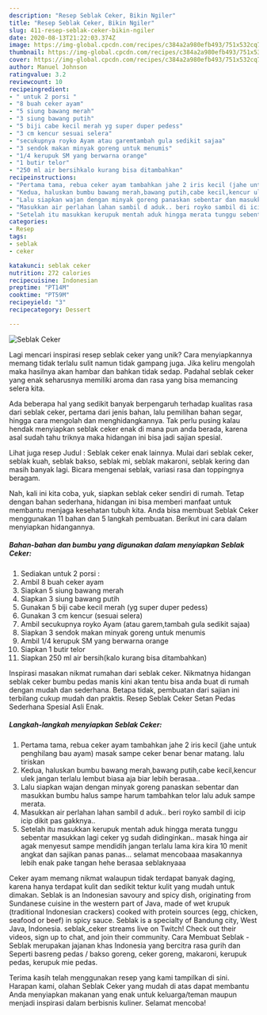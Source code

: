 ```yaml
---
description: "Resep Seblak Ceker, Bikin Ngiler"
title: "Resep Seblak Ceker, Bikin Ngiler"
slug: 411-resep-seblak-ceker-bikin-ngiler
date: 2020-08-13T21:22:03.374Z
image: https://img-global.cpcdn.com/recipes/c384a2a980efb493/751x532cq70/seblak-ceker-foto-resep-utama.jpg
thumbnail: https://img-global.cpcdn.com/recipes/c384a2a980efb493/751x532cq70/seblak-ceker-foto-resep-utama.jpg
cover: https://img-global.cpcdn.com/recipes/c384a2a980efb493/751x532cq70/seblak-ceker-foto-resep-utama.jpg
author: Manuel Johnson
ratingvalue: 3.2
reviewcount: 10
recipeingredient:
- " untuk 2 porsi "
- "8 buah ceker ayam"
- "5 siung bawang merah"
- "3 siung bawang putih"
- "5 biji cabe kecil merah yg super duper pedess"
- "3 cm kencur sesuai selera"
- "secukupnya royko Ayam atau garemtambah gula sedikit sajaa"
- "3 sendok makan minyak goreng untuk menumis"
- "1/4 kerupuk SM yang berwarna orange"
- "1 butir telor"
- "250 ml air bersihkalo kurang bisa ditambahkan"
recipeinstructions:
- "Pertama tama, rebua ceker ayam tambahkan jahe 2 iris kecil (jahe untuk penghilang bau ayam) masak sampe ceker benar benar matang. lalu tiriskan"
- "Kedua, haluskan bumbu bawang merah,bawang putih,cabe kecil,kencur ulek jangan terlalu lembut biasa aja biar lebih berasaa.."
- "Lalu siapkan wajan dengan minyak goreng panaskan sebentar dan masukkan bumbu halus sampe harum tambahkan telor lalu aduk sampe merata."
- "Masukkan air perlahan lahan sambil d aduk.. beri royko sambil di icip icip dikit pas gakknya.."
- "Setelah itu masukkan kerupuk mentah aduk hingga merata tunggu sebentar masukkan lagi ceker yg sudah didinginkan.. masak hinga air agak menyesut sampe mendidih jangan terlalu lama kira kira 10 menit angkat dan sajikan panas panas... selamat mencobaaa masakannya lebih enak pake tangan hehe berasaa seblaknyaaa"
categories:
- Resep
tags:
- seblak
- ceker

katakunci: seblak ceker 
nutrition: 272 calories
recipecuisine: Indonesian
preptime: "PT14M"
cooktime: "PT59M"
recipeyield: "3"
recipecategory: Dessert

---
```



![Seblak Ceker](https://img-global.cpcdn.com/recipes/c384a2a980efb493/751x532cq70/seblak-ceker-foto-resep-utama.jpg)

Lagi mencari inspirasi resep seblak ceker yang unik? Cara menyiapkannya memang tidak terlalu sulit namun tidak gampang juga. Jika keliru mengolah maka hasilnya akan hambar dan bahkan tidak sedap. Padahal seblak ceker yang enak seharusnya memiliki aroma dan rasa yang bisa memancing selera kita.

Ada beberapa hal yang sedikit banyak berpengaruh terhadap kualitas rasa dari seblak ceker, pertama dari jenis bahan, lalu pemilihan bahan segar, hingga cara mengolah dan menghidangkannya. Tak perlu pusing kalau hendak menyiapkan seblak ceker enak di mana pun anda berada, karena asal sudah tahu triknya maka hidangan ini bisa jadi sajian spesial.

Lihat juga resep Judul : Seblak ceker enak lainnya. Mulai dari seblak ceker, seblak kuah, seblak bakso, seblak mi, seblak makaroni, seblak kering dan masih banyak lagi. Bicara mengenai seblak, variasi rasa dan toppingnya beragam.


Nah, kali ini kita coba, yuk, siapkan seblak ceker sendiri di rumah. Tetap dengan bahan sederhana, hidangan ini bisa memberi manfaat untuk membantu menjaga kesehatan tubuh kita. Anda bisa membuat Seblak Ceker menggunakan 11 bahan dan 5 langkah pembuatan. Berikut ini cara dalam menyiapkan hidangannya.

<!--inarticleads1-->

##### Bahan-bahan dan bumbu yang digunakan dalam menyiapkan Seblak Ceker:

1. Sediakan  untuk 2 porsi :
1. Ambil 8 buah ceker ayam
1. Siapkan 5 siung bawang merah
1. Siapkan 3 siung bawang putih
1. Gunakan 5 biji cabe kecil merah (yg super duper pedess)
1. Gunakan 3 cm kencur (sesuai selera)
1. Ambil secukupnya royko Ayam (atau garem,tambah gula sedikit sajaa)
1. Siapkan 3 sendok makan minyak goreng untuk menumis
1. Ambil 1/4 kerupuk SM yang berwarna orange
1. Siapkan 1 butir telor
1. Siapkan 250 ml air bersih(kalo kurang bisa ditambahkan)


Inspirasi masakan nikmat rumahan dari seblak ceker. Nikmatnya hidangan seblak ceker bumbu pedas manis kini akan tentu bisa anda buat di rumah dengan mudah dan sederhana. Betapa tidak, pembuatan dari sajian ini terbilang cukup mudah dan praktis. Resep Seblak Ceker Setan Pedas Sederhana Spesial Asli Enak. 

<!--inarticleads2-->

##### Langkah-langkah menyiapkan Seblak Ceker:

1. Pertama tama, rebua ceker ayam tambahkan jahe 2 iris kecil (jahe untuk penghilang bau ayam) masak sampe ceker benar benar matang. lalu tiriskan
1. Kedua, haluskan bumbu bawang merah,bawang putih,cabe kecil,kencur ulek jangan terlalu lembut biasa aja biar lebih berasaa..
1. Lalu siapkan wajan dengan minyak goreng panaskan sebentar dan masukkan bumbu halus sampe harum tambahkan telor lalu aduk sampe merata.
1. Masukkan air perlahan lahan sambil d aduk.. beri royko sambil di icip icip dikit pas gakknya..
1. Setelah itu masukkan kerupuk mentah aduk hingga merata tunggu sebentar masukkan lagi ceker yg sudah didinginkan.. masak hinga air agak menyesut sampe mendidih jangan terlalu lama kira kira 10 menit angkat dan sajikan panas panas... selamat mencobaaa masakannya lebih enak pake tangan hehe berasaa seblaknyaaa


Ceker ayam memang nikmat walaupun tidak terdapat banyak daging, karena hanya terdapat kulit dan sedikit tektur kulit yang mudah untuk dimakan. Seblak is an Indonesian savoury and spicy dish, originating from Sundanese cuisine in the western part of Java, made of wet krupuk (traditional Indonesian crackers) cooked with protein sources (egg, chicken, seafood or beef) in spicy sauce. Seblak is a specialty of Bandung city, West Java, Indonesia. seblak_ceker streams live on Twitch! Check out their videos, sign up to chat, and join their community. Cara Membuat Seblak - Seblak merupakan jajanan khas Indonesia yang bercitra rasa gurih dan Seperti basreng pedas / bakso goreng, ceker goreng, makaroni, kerupuk pedas, kerupuk mie pedas. 

Terima kasih telah menggunakan resep yang kami tampilkan di sini. Harapan kami, olahan Seblak Ceker yang mudah di atas dapat membantu Anda menyiapkan makanan yang enak untuk keluarga/teman maupun menjadi inspirasi dalam berbisnis kuliner. Selamat mencoba!
